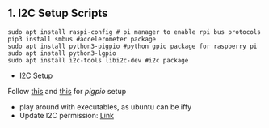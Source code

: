 ## 1. I2C Setup Scripts
```shell
sudo apt install raspi-config # pi manager to enable rpi bus protocols
pip3 install smbus #accelerometer package
sudo apt install python3-pigpio #python gpio package for raspberry pi
sudo apt install python3-lgpio
sudo apt install i2c-tools libi2c-dev #i2c package
```

- [I2C Setup](https://askubuntu.com/questions/1273700/enable-spi-and-i2c-on-ubuntu-20-04-raspberry-pi)

Follow [this](https://abyz.me.uk/rpi/pigpio/download.html)  and [this](https://forums.raspberrypi.com/viewtopic.php?t=319761) for *pigpio* setup 
- play around with executables, as ubuntu can be iffy
- Update I2C permission: [Link](https://ask.wingware.com/question/3/i2c-problem-with-remote-raspberry-pi/)


